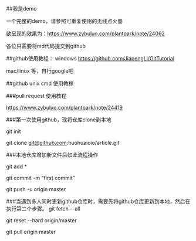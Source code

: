 ##我是demo

一个完整的demo，请参照可重复使用的无线点火器

欲呈现的效果为：https://www.zybuluo.com/plantpark/note/24062

各位只需要将md代码提交到github

##github使用教程：
windows https://github.com/JiapengLi/GitTutorial 

mac/linux 等，自行google吧

##github unix cmd 使用教程

###pull request 使用教程

https://www.zybuluo.com/plantpark/note/24419


###第一次使用github，现将仓库clone到本地

git init 

git clone git@github.com:huohuaioio/article.git

###本地仓库增加新文件后如此流程操作

git add *

git commit -m "first commit"

git push -u origin master

###当遇到多人同时更新github仓库时，需要先将github仓库更新到本地，然后在执行第二个步骤。
git fetch --all

git reset --hard origin/master

git pull origin master